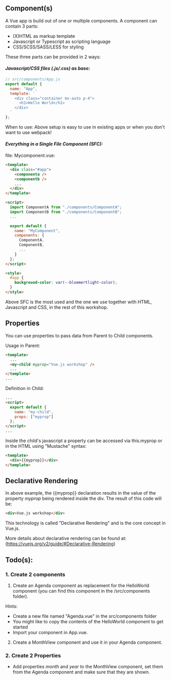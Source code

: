 ## Component(s)

A Vue app is build out of one or multiple components. A component can contain 3 parts:

- (X)HTML as markup template
- Javascript or Typescript as scripting language
- CSS/SCSS/SASS/LESS for styling

These three parts can be provided in 2 ways:

#### _Javascript/CSS files (.js/.css) as base:_

```javascript
// src/components/App.js
export default {
  name: "App",
  template: `
    <div class="container mx-auto p-4">
      <h1>Hello World</h1>
    </div>
  `
};
```

When to use: Above setup is easy to use in existing apps or when you don't want to use webpack!

#### _Everything in a Single File Component (SFC):_

file: Mycomponent.vue:

```html
<template>
  <div class="#app">
    <componenta />
    <componentb />
    ...
  </div>
</template>

<script>
  import ComponentA from "./components/ComponentA";
  import ComponentB from "./components/ComponentB";
  ...

  export default {
    name: "MyComponent",
    components: {
      ComponentA,
      ComponentB,
      ...
    }
  };
</script>

<style>
  #app {
    background-color: var(--bloemertlight-color);
  }
</style>
```

Above SFC is the most used and the one we use together with HTML, Javascript and CSS, in the rest of this workshop.

## Properties

You can use properties to pass data from Parent to Child components.

Usage in Parent:

```html
<template>
  ...
  <my-child myprop="Vue.js workshop" />
  ...
</template>
...
```

Definition in Child:

```html
...
<script>
  export default {
    name: "my-child",
    props: ["myprop"]
  };
</script>
...
```

Inside the child's javascript a property can be accessed via this.myprop or in the HTML using "Mustache" syntax:

```html
<template>
  <div>{{myprop}}</div>
</template>
```

## Declarative Rendering

In above example, the {{myprop}} declaration results in the value of the property _myprop_ being rendered inside the div. The result of this code will be:

```html
<div>Vue.js workshop</div>
```

This technology is called "Declarative Rendering" and is the core concept in Vue.js.

More details about declarative rendering can be found at: (<https://vuejs.org/v2/guide/#Declarative-Rendering>)

<i class="far fa-hand-point-down fa-2x"></i>

## Todo(s):

### 1. Create 2 components

1. Create an Agenda component as replacement for the HelloWorld component (you can find this component in the /src/components folder).

Hints:

- Create a new file named "Agenda.vue" in the src/components folder
- You might like to copy the contents of the HelloWorld component to get started
- Import your component in App.vue.

2. Create a MonthView component and use it in your Agenda component.

### 2. Create 2 Properties

- Add properties _month_ and _year_ to the MonthView component, set them from the Agenda component and make sure that they are shown.
